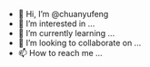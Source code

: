 - 👋 Hi, I’m @chuanyufeng
- 👀 I’m interested in ...
- 🌱 I’m currently learning ...
- 💞️ I’m looking to collaborate on ...
- 📫 How to reach me ...

<!---
chuanyufeng/chuanyufeng is a ✨ special ✨ repository because its `README.md` (this file) appears on your GitHub profile.
You can click the Preview link to take a look at your changes.
--->
